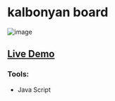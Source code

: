 # kalbonyan board
![image](https://user-images.githubusercontent.com/100785039/229222346-f2fcc211-dfb2-4cfd-8f28-b8122621e233.png)
<h2><a href="https://notshawky007.github.io/appie/">Live Demo</a></h2>

### Tools:
- Java Script

